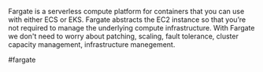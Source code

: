 Fargate is a serverless compute platform for containers that you can use with either ECS or EKS. Fargate abstracts the EC2 instance so that you’re not required to manage the underlying compute infrastructure.
With Fargate we don't need to worry about patching, scaling, fault tolerance, cluster capacity management, infrastructure manegement.

#fargate